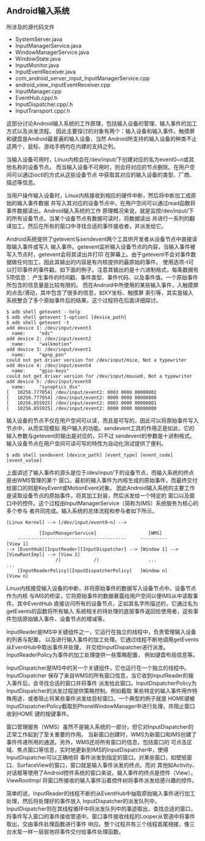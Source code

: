 
## Android输入系统

所涉及的源代码文件
- SystemServer.java
- InputManagerService.java
- WindowManagerService.java
- WindowState.java
- InputMonitor.java
- InputEventReceiver.java
- com_android_server_input_InputManagerService.cpp
- android_view_inputEventReceiver.cpp
- InputManager.cpp
- EventHub.cpp/.h
- InputDispatcher.cpp/.h
- InputTransport.cpp/.h

这部分讨论Android输入系统的工作原理，包括输入设备的管理、输入事件的加工方式以及派发流程。
因此主要探讨的对象有两个：输入设备和输入事件。触摸屏和键盘是Android最普遍的输入设备，当然
Android所支持的输入设备的种类不止这两个，鼠标、游戏手柄均在内建的支持之列。

当输入设备可用时，Linux内核会在/dev/input/下创建对应的名为event0~n或其他名称的设备节点。
而当输入设备不可用时，则会将对应的节点删除。在用户空间可以通过ioctl的方式从这些设备节点
中获取其对应的输入设备的类型、厂商、描述等信息。

当用户操作输入设备时，Linux内核接收到相应的硬件中断，然后将中断加工成原始的输入事件数据
并写入其对应的设备节点中，在用户空间可以通过read函数将事件数据读出。Android输入系统的工作
原理概况来说，就是监控/dev/input/下的所有设备节点，当某个设备节点有数据可读时，将数据读出
并进行一系列的翻译加工，然后在所有的窗口中寻找合适的事件接收者，并派发给它。

Android系统提供了getevent与sendevent两个工具供开发者从设备节点中直接读取输入事件或写入
输入事件。getevent监听输入设备节点的内容，当输入事件被写入节点时，getevent会将其读出并打印
在屏幕上。由于getevent不会对事件数据做任何加工，因此其输出的内容是有内核提供的最原始的事件。
使用选项-t可以打印事件的事件戳，如下面的例子。注意其输出的是十六进制格式，每条数据有5项信息：
产生事件的时间戳、事件类型、事件代码、以及事件值。一个原始事件所包含的信息量是比较有限的。
而在Android中所使用的某些输入事件，入触摸屏的点击/滑动，其中包含了很多的信息，如XY坐标、触摸屏
索引等，其实是输入系统整合了多个原始事件后的结果。这个过程将在后面详细探讨。
```shell
$ adb shell getevent --help
$ adb shell getevent [-option] [device_path]
$ adb shell getevent -t
add device 1: /dev/input/event3
  name:     "edc"
add device 2: /dev/input/event2
  name:     "walkmotion"
add device 3: /dev/input/event1
  name:     "qpnp_pon"
could not get driver version for /dev/input/mice, Not a typewriter
add device 4: /dev/input/event4
  name:     "gpio-keys"
could not get driver version for /dev/input/mouse0, Not a typewriter
add device 5: /dev/input/event0
  name:     "synaptics_dsx"
[   10256.777054] /dev/input/event2: 0003 0000 00000002
[   10256.777054] /dev/input/event2: 0000 0000 00000000
[   10256.855925] /dev/input/event2: 0003 0000 00000001
[   10256.855925] /dev/input/event2: 0000 0000 00000000
```

输入设备的节点不仅在用户空间可以读，而且是可写的，因此可以将原始事件写入节点中，从而实现模拟
用户输入的功能。sendevent工具的作用正是如此，它的输入参数与getevent的输出是对应的，只不过
sendevent的参数是十进制格式。输入设备节点在用户空间可读可写的特性为自动化测试提供了便利。
```shell
$ adb shell sendevent [device_path] [event_type] [event_code] [event_value]
```

上面讲述了输入事件的源头是位于/dev/input/下的设备节点，而输入系统的终点是由WMS管理的某个
窗口。最初的输入事件为内核生成的原始事件，而最终交付给窗口的则是KeyEvent或MotionEvent对象。
因此Android输入系统的主要工作是读取设备节点的原始事件，将其加工封装，然后派发给一个特定的
窗口以及窗口中的控件。这个过程由InputManagerService（简称为IMS）系统服务为核心的多个参与
者共同完成。输入系统的总体流程和参与者如下所示。

```
[Linux Kernel] --> [/dev/input/event0~n] -->

            [InputManagerService]                   [WMS]
    ----------------------------------------     ----------                        [View 1]
--> [EventHub][InputReader][InputDispatcher] --> [Window 1] --> [ViewRootImpl] --> [View 2]
                  /|            /|                  ...                              ...
    [InputReaderPolicy][InputDispatcherPolicy]   [Window n]                        [View n]
```

Linux内核接受输入设备的中断，并将原始事件的数据写入设备节点中。设备节点作为内核
与IMS的桥梁，它将原始事件的数据暴露给用户空间以便IMS从中读取事件。其中EventHub
直接访问所有的设备节点，正如其名字所描述的，它通过名为getEvents的函数将所有输入
系统相关的待处理的底层事件返回给使用者，这些事件包括原始输入事件、设备节点的增减等。

InputReader是IMS中关键组件之一，它运行在独立的线程中，负责管理输入设备的列表与配置，
以及进行输入事件的加工处理。它通过线程不断地调用getEvents从EventHub中取出事件并处理，
并交给InputDispatcher进行派发。InputReaderPolicy为事件的加工处理提供一些策略配置，
例如键盘布局信息等。

InputDispatcher是IMS中的另一个关键组件，它也运行在一个独立的线程中。InputDispatcher
保存了来自WMS的所有窗口信息，当它收到InputReader的输入事件后，会寻找合适的窗口并将事件
派发给此窗口。InputDispatcherPolicy为InputDispatcher的派发过程提供策略控制。例如截取
某些特定的输入事件用作特殊用途，或者阻止将某些事件派发给目标窗口。一个典型的例子就是
HOME键被InputDispatcherPolicy截取到PhoneWindowManager中进行处理，并阻止窗口收到HOME
键的按键事件。

窗口管理服务（WMS）虽然不是输入系统的一部分，但它对InputDispatcher的正常工作起到了至关重要的作用。
当新窗口创建时，WMS为新窗口和IMS创建了事件传递所用的通道。另外，WMS还将所有窗口的信息，包括窗口的
可点击区域、焦点窗口等信息，实时地更新到IMS的InputDispatcher中，使得InputDispatcher可以正确地将
事件派发到指定的窗口。对某些窗口，如壁纸窗口、SurfaceView的窗口，窗口就是输入事件派发的终点。而对
其他如Activity、对话框等使用了Android控件系统的窗口来说，输入事件的终点是控件（View）。ViewRootImpl
将窗口所接收的输入事件沿着控件树将事件派发给感兴趣的控件。

简单的说，InputReader的线程不断的从EventHub中抽取原始输入事件进行加工处理，然后将处理好的事件放入
InputDispatcher的派发队列中。InputDispatcher则在其线程循环中将派发队列中的事迹取出，查找合适的窗口，
将事件写入窗口的事件接收管道中。窗口事件接收线程的Looper从管道中将事件取出，交由事件处理函数进行事件
响应。整个过程共有三个线程首尾相接，像三台水泵一样一层层地将事件交付给事件处理函数。
